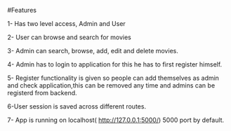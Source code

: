 #Features


1- Has two level access, Admin and User

2- User can browse and search for movies

3- Admin can search, browse, add, edit and delete movies.

4- Admin has to login to application for this he has to first register himself.

5- Register functionality is given so people can add themselves as admin and check application,this can be removed any time and admins can be registerd from backend.

6-User session is saved across different routes.

7- App is running on localhost( http://127.0.0.1:5000/) 5000 port by default.
